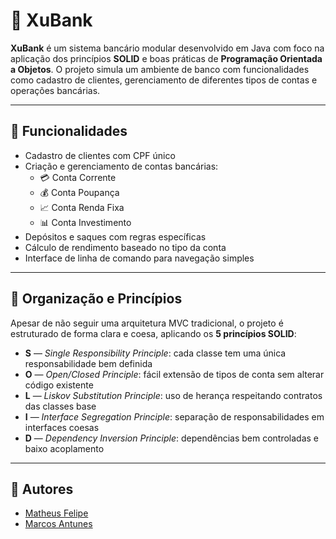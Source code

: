 # 🏦 XuBank

**XuBank** é um sistema bancário modular desenvolvido em Java com foco na aplicação dos princípios **SOLID** e boas práticas de **Programação Orientada a Objetos**. O projeto simula um ambiente de banco com funcionalidades como cadastro de clientes, gerenciamento de diferentes tipos de contas e operações bancárias.

---

## 🚀 Funcionalidades

- Cadastro de clientes com CPF único
- Criação e gerenciamento de contas bancárias:
  - 💳 Conta Corrente
  - 💰 Conta Poupança
  - 📈 Conta Renda Fixa
  - 📊 Conta Investimento
- Depósitos e saques com regras específicas
- Cálculo de rendimento baseado no tipo da conta
- Interface de linha de comando para navegação simples

---

## 🧠 Organização e Princípios

Apesar de não seguir uma arquitetura MVC tradicional, o projeto é estruturado de forma clara e coesa, aplicando os **5 princípios SOLID**:

- **S** — *Single Responsibility Principle*: cada classe tem uma única responsabilidade bem definida
- **O** — *Open/Closed Principle*: fácil extensão de tipos de conta sem alterar código existente
- **L** — *Liskov Substitution Principle*: uso de herança respeitando contratos das classes base
- **I** — *Interface Segregation Principle*: separação de responsabilidades em interfaces coesas
- **D** — *Dependency Inversion Principle*: dependências bem controladas e baixo acoplamento

---

## 👥 Autores

- [Matheus Felipe]((https://github.com/MatheusFelipeCorrea))
- [Marcos Antunes]((https://github.com/AntunesMarcos))

